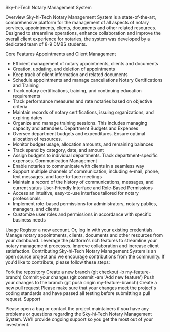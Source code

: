 Sky-hi-Tech Notary Management System

Overview
Sky-hi-Tech Notary Management System is a state-of-the-art, comprehensive platform for the management of all aspects of notary services, appointments, clients, documents and other related resources. Designed to streamline operations, enhance collaboration and improve the overall client experience for notaries, the system was developed by a dedicated team of 8-9 DMBS students.

Core Features
Appointments and Client Management
- Efficient management of notary appointments, clients and documents
- Creation, updating, and deletion of appointments
- Keep track of client information and related documents
- Schedule appointments and manage cancellations
Notary Certifications and Training
- Track notary certifications, training, and continuing education requirements
- Track performance measures and rate notaries based on objective criteria
- Maintain records of notary certifications, issuing organizations, and expiring dates
- Organize and manage training sessions. This includes managing capacity and attendees.
Department Budgets and Expenses
- Oversee department budgets and expenditures. Ensure optimal allocation of resources.
- Monitor budget usage, allocation amounts, and remaining balances
- Track spend by category, date, and amount
- Assign budgets to individual departments. Track department-specific expenses.
Communication Management
- Enable notaries to communicate with clients in a seamless way
- Support multiple channels of communication, including e-mail, phone, text messages, and face-to-face meetings
- Maintain a record of the history of communications, messages, and current status
User-Friendly Interface and Role-Based Permissions
- Access an intuitive, easy-to-use interface tailored for notary professionals
- Implement role-based permissions for administrators, notary publics, managers, and clients
- Customize user roles and permissions in accordance with specific business needs


Usage
	Register a new account. Or, log in with your existing credentials.
	Manage notary appointments, clients, documents and other resources from your dashboard.
	Leverage the platform's rich features to streamline your notary management processes. Improve collaboration and increase client satisfaction.
Contributing
	Sky-hi-Tech Notary Management System is an open source project and we encourage contributions from the community. If you'd like to contribute, please follow these steps:

Fork the repository
	Create a new branch (git checkout -b my-feature-branch)
	Commit your changes (git commit -am 'Add new feature')
	Push your changes to the branch (git push origin my-feature-branch)
	Create a new pull request
  Please make sure that your changes meet the project's coding standards and have passed all testing before submitting a pull request.
Support

Please open a bug or contact the project maintainers if you have any problems or questions regarding the Sky-hi-Tech Notary Management System. We'll provide ongoing support so you get the most out of your investment.

